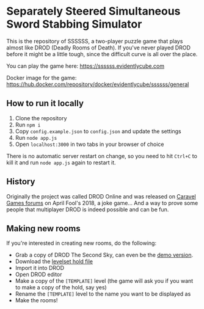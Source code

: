 # Separately Steered Simultaneous Sword Stabbing Simulator

This is the repository of SSSSSS, a two-player puzzle game that plays almost like DROD (Deadly Rooms of Death).
If you've never played DROD before it might be a little tough, since the difficult curve is all over the place.

You can play the game here: https://ssssss.evidentlycube.com

Docker image for the game: https://hub.docker.com/repository/docker/evidentlycube/ssssss/general

## How to run it locally

1. Clone the repository
2. Run `npm i`
3. Copy `config.example.json` to `config.json` and update the settings
4. Run `node app.js`
5. Open `localhost:3000` in two tabs in your browser of choice

There is no automatic server restart on change, so you need to hit `Ctrl+C` to kill it and run `node app.js` again to restart it.

## History

Originally the project was called DROD Online and was released on [Caravel Games forums](https://forum.caravelgames.com/) on
April Fool's 2018, a joke game... And a way to prove some people that multiplayer DROD is indeed possible and can be fun.

## Making new rooms

If you're interested in creating new rooms, do the following:
 - Grab a copy of DROD The Second Sky, can even be the [demo version](https://caravelgames.com/Articles/Games_2/DownloadTSS.html).
 - Download the [levelset hold file](https://github.com/EvidentlyCube/ssssss/raw/main/Backend/official_levelset.hold)
 - Import it into DROD
 - Open DROD editor
 - Make a copy of the `[TEMPLATE]` level (the game will ask you if you want to make a copy of the hold, say yes)
 - Rename the `[TEMPLATE]` level to the name you want to be displayed as
 - Make the rooms!

